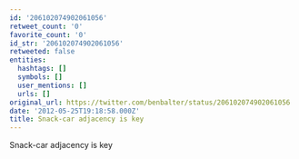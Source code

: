 ```yaml
---
id: '206102074902061056'
retweet_count: '0'
favorite_count: '0'
id_str: '206102074902061056'
retweeted: false
entities:
  hashtags: []
  symbols: []
  user_mentions: []
  urls: []
original_url: https://twitter.com/benbalter/status/206102074902061056
date: '2012-05-25T19:18:58.000Z'
title: Snack-car adjacency is key
---
```


Snack-car adjacency is key